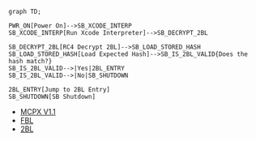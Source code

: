 ```mermaid
graph TD;

PWR_ON[Power On]-->SB_XCODE_INTERP
SB_XCODE_INTERP[Run Xcode Interpreter]-->SB_DECRYPT_2BL

SB_DECRYPT_2BL[RC4 Decrypt 2BL]-->SB_LOAD_STORED_HASH
SB_LOAD_STORED_HASH[Load Expected Hash]-->SB_IS_2BL_VALID{Does the hash match?}
SB_IS_2BL_VALID-->|Yes|2BL_ENTRY
SB_IS_2BL_VALID-->|No|SB_SHUTDOWN

2BL_ENTRY[Jump to 2BL Entry]
SB_SHUTDOWN[SB Shutdown]
```

- [MCPX V1.1](boot_state_diagram_mcpx_rev1.md)
- [FBL](boot_state_diagram_fbl.md)
- [2BL](boot_state_diagram_2bl.md)
